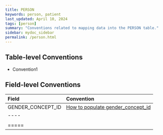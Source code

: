 ```yaml
---
title: PERSON
keywords: person, patient
last_updated: April 10, 2024
tags: [person]
summary: "Conventions related to mapping data into the PERSON table."
sidebar: mydoc_sidebar
permalink: /person.html
---
```


## Table-level Conventions

- Convention1

## Field-level Conventions

| **Field** | **Convention** |
|:--------|:-------|
|  GENDER_CONCEPT_ID  | [How to populate gender_concept_id](populate_gender_concept_id.html)   |
|----
|    |    |
|=====
